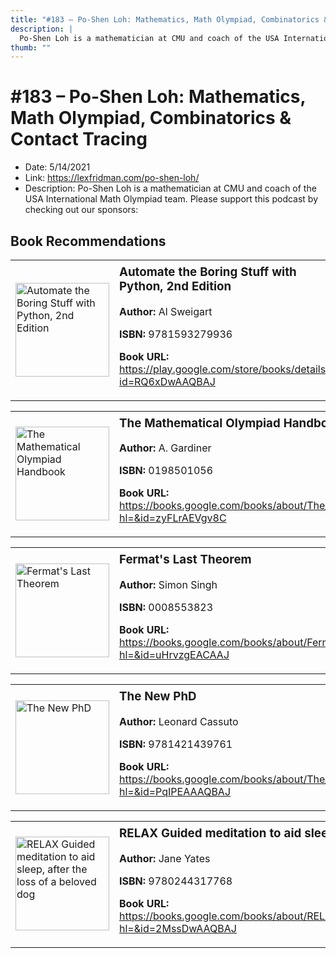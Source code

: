 ```yaml
---
title: "#183 – Po-Shen Loh: Mathematics, Math Olympiad, Combinatorics & Contact Tracing"
description: |
  Po-Shen Loh is a mathematician at CMU and coach of the USA International Math Olympiad team. Please support this podcast by checking out our sponsors:"
thumb: ""
---
```


# #183 – Po-Shen Loh: Mathematics, Math Olympiad, Combinatorics & Contact Tracing

  - Date: 5/14/2021
  - Link: https://lexfridman.com/po-shen-loh/
  - Description: Po-Shen Loh is a mathematician at CMU and coach of the USA International Math Olympiad team. Please support this podcast by checking out our sponsors:

## Book Recommendations

<table style="border: none;"><tr style="border: none;"><td style="border: none;"><img src="http://books.google.com/books/content?id=RQ6xDwAAQBAJ&printsec=frontcover&img=1&zoom=1&edge=curl&source=gbs_api" alt="Automate the Boring Stuff with Python, 2nd Edition" width="150" style="vertical-align: top;"></td><td style="border: none; vertical-align: top;"><h3 style='margin-top: 5'>Automate the Boring Stuff with Python, 2nd Edition</h3><p><strong>Author:</strong> Al Sweigart</p><p><strong>ISBN:</strong> 9781593279936</p><p><strong>Book URL:</strong> <a href="https://play.google.com/store/books/details?id=RQ6xDwAAQBAJ">https://play.google.com/store/books/details?id=RQ6xDwAAQBAJ</a></p></td></tr></table>
<table style="border: none;"><tr style="border: none;"><td style="border: none;"><img src="http://books.google.com/books/content?id=zyFLrAEVgv8C&printsec=frontcover&img=1&zoom=1&edge=curl&source=gbs_api" alt="The Mathematical Olympiad Handbook" width="150" style="vertical-align: top;"></td><td style="border: none; vertical-align: top;"><h3 style='margin-top: 5'>The Mathematical Olympiad Handbook</h3><p><strong>Author:</strong> A. Gardiner</p><p><strong>ISBN:</strong> 0198501056</p><p><strong>Book URL:</strong> <a href="https://books.google.com/books/about/The_Mathematical_Olympiad_Handbook.html?hl=&id=zyFLrAEVgv8C">https://books.google.com/books/about/The_Mathematical_Olympiad_Handbook.html?hl=&id=zyFLrAEVgv8C</a></p></td></tr></table>
<table style="border: none;"><tr style="border: none;"><td style="border: none;"><img src="http://books.google.com/books/content?id=uHrvzgEACAAJ&printsec=frontcover&img=1&zoom=1&source=gbs_api" alt="Fermat's Last Theorem" width="150" style="vertical-align: top;"></td><td style="border: none; vertical-align: top;"><h3 style='margin-top: 5'>Fermat's Last Theorem</h3><p><strong>Author:</strong> Simon Singh</p><p><strong>ISBN:</strong> 0008553823</p><p><strong>Book URL:</strong> <a href="https://books.google.com/books/about/Fermat_s_Last_Theorem.html?hl=&id=uHrvzgEACAAJ">https://books.google.com/books/about/Fermat_s_Last_Theorem.html?hl=&id=uHrvzgEACAAJ</a></p></td></tr></table>
<table style="border: none;"><tr style="border: none;"><td style="border: none;"><img src="http://books.google.com/books/content?id=PqIPEAAAQBAJ&printsec=frontcover&img=1&zoom=1&edge=curl&source=gbs_api" alt="The New PhD" width="150" style="vertical-align: top;"></td><td style="border: none; vertical-align: top;"><h3 style='margin-top: 5'>The New PhD</h3><p><strong>Author:</strong> Leonard Cassuto</p><p><strong>ISBN:</strong> 9781421439761</p><p><strong>Book URL:</strong> <a href="https://books.google.com/books/about/The_New_PhD.html?hl=&id=PqIPEAAAQBAJ">https://books.google.com/books/about/The_New_PhD.html?hl=&id=PqIPEAAAQBAJ</a></p></td></tr></table>
<table style="border: none;"><tr style="border: none;"><td style="border: none;"><img src="http://books.google.com/books/content?id=2MssDwAAQBAJ&printsec=frontcover&img=1&zoom=1&edge=curl&source=gbs_api" alt="RELAX Guided meditation to aid sleep, after the loss of a beloved dog" width="150" style="vertical-align: top;"></td><td style="border: none; vertical-align: top;"><h3 style='margin-top: 5'>RELAX Guided meditation to aid sleep, after the loss of a beloved dog</h3><p><strong>Author:</strong> Jane Yates</p><p><strong>ISBN:</strong> 9780244317768</p><p><strong>Book URL:</strong> <a href="https://books.google.com/books/about/RELAX_Guided_meditation_to_aid_sleep_aft.html?hl=&id=2MssDwAAQBAJ">https://books.google.com/books/about/RELAX_Guided_meditation_to_aid_sleep_aft.html?hl=&id=2MssDwAAQBAJ</a></p></td></tr></table>

